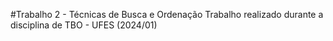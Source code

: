 #Trabalho 2 - Técnicas de Busca e Ordenação
Trabalho realizado durante a disciplina de TBO - UFES (2024/01)
